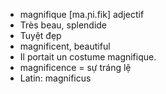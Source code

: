 
- magnifique	[ma.ɲi.fik]	adjectif
- Très beau, splendide
- Tuyệt đẹp
- magnificent, beautiful
- Il portait un costume magnifique.
- magnificence = sự tráng lệ
- Latin: magnificus